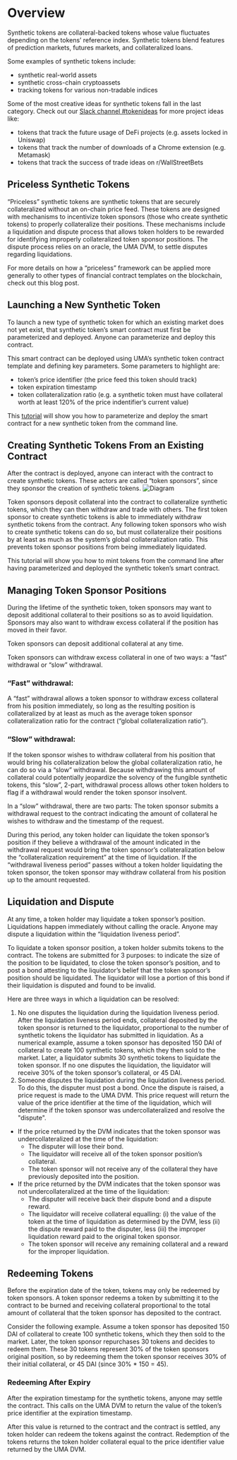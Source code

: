 # Overview

Synthetic tokens are collateral-backed tokens whose value fluctuates depending on the tokens’ reference index. Synthetic tokens blend features of prediction markets, futures markets, and collateralized loans. 

Some examples of synthetic tokens include: 
- synthetic real-world assets
- synthetic cross-chain cryptoassets
- tracking tokens for various non-tradable indices

Some of the most creative ideas for synthetic tokens fall in the last category. Check out our [Slack channel #tokenideas](https://join.slack.com/t/umaprotocol/shared_invite/enQtNTk4MjQ4ODY0MDA1LTM4ODg0NGZhYWZkNjkzMDE4MjU0ZGFlYWQzZTFiZWFlZjI2NDE4OGI2NWY3OTdhYjYyZjg0MjAzMTgwODVhZTE) for more project ideas like:
- tokens that track the future usage of DeFi projects (e.g. assets locked in Uniswap)
- tokens that track the number of downloads of a Chrome extension (e.g. Metamask)
- tokens that track the success of trade ideas on r/WallStreetBets 

## Priceless Synthetic Tokens
“Priceless” synthetic tokens are synthetic tokens that are securely collateralized without an on-chain price feed. These tokens are designed with mechanisms to incentivize token sponsors (those who create synthetic tokens) to properly collateralize their positions. These mechanisms include a liquidation and dispute process that allows token holders to be rewarded for identifying improperly collateralized token sponsor positions. The dispute process relies on an oracle, the UMA DVM, to settle disputes regarding liquidations. 

For more details on how a “priceless” framework can be applied more generally to other types of financial contract templates on the blockchain, check out this blog post. <!-- TODO: add link to blog post -->

## Launching a New Synthetic Token

To launch a new type of synthetic token for which an existing market does not yet exist, that synthetic token’s smart contract must first be parameterized and deployed. Anyone can parameterize and deploy this contract. 

This smart contract can be deployed using UMA’s synthetic token contract template and defining key parameters. Some parameters to highlight are:
- token’s price identifier (the price feed this token should track)
- token expiration timestamp
- token collateralization ratio (e.g. a synthetic token must have collateral worth at least 120% of the price indentifier’s current value) 

This [tutorial](../tutorials/creating_synthetic_tokens_from_truffle_console.md) will show you how to parameterize and deploy the smart contract for a new synthetic token from the command line.

## Creating Synthetic Tokens From an Existing Contract
After the contract is deployed, anyone can interact with the contract to create synthetic tokens. These actors are called “token sponsors”, since they sponsor the creation of synthetic tokens. 
![Diagram](./synthetic_token_creation.png) 

Token sponsors deposit collateral into the contract to collateralize synthetic tokens, which they can then withdraw and trade with others. The first token sponsor to create synthetic tokens is able to immediately withdraw synthetic tokens from the contract. Any following token sponsors who wish to create synthetic tokens can do so, but must collateralize their positions by at least as much as the system’s global collateralization ratio. This prevents token sponsor positions from being immediately liquidated. <!-- TODO: add link to glossary for “global collateralization ratio” --> 

This tutorial will show you how to mint tokens from the command line after having parameterized and deployed the synthetic token’s smart contract. <!-- TODO: add link -->

## Managing Token Sponsor Positions
During the lifetime of the synthetic token, token sponsors may want to deposit additional collateral to their positions so as to avoid liquidation. Sponsors may also want to withdraw excess collateral if the position has moved in their favor. 

Token sponsors can deposit additional collateral at any time.

Token sponsors can withdraw excess collateral in one of two ways: a “fast” withdrawal or “slow” withdrawal.

### “Fast” withdrawal:


A “fast” withdrawal allows a token sponsor to withdraw excess collateral from his position immediately, so long as the resulting position is collateralized by at least as much as the average token sponsor collateralization ratio for the contract (“global collateralization ratio”). <!-- TODO: add link to glossary for “global collateralization ratio” --> 
 
### “Slow” withdrawal: 

If the token sponsor wishes to withdraw collateral from his position that would bring his collateralization below the global collateralization ratio, he can do so via a “slow” withdrawal. Because withdrawing this amount of collateral could potentially jeopardize the solvency of the fungible synthetic tokens, this “slow”, 2-part, withdrawal process allows other token holders to flag if a withdrawal would render the token sponsor insolvent. 

In a “slow” withdrawal, there are two parts: 
The token sponsor submits a withdrawal request to the contract indicating the amount of collateral he wishes to withdraw and the timestamp of the request.

During this period, any token holder can liquidate the token sponsor’s position if they believe a withdrawal of the amount indicated in the withdrawal request would bring the token sponsor’s collateralization below the “collateralization requirement” at the time of liquidation. <!-- TODO: add link to glossary for “collateralization requirement” --> 
If the “withdrawal liveness period” passes without a token holder liquidating the token sponsor, the token sponsor may withdraw collateral from his position up to the amount requested. <!-- TODO: add link to glossary for “withdrawal liveness period” --> 

## Liquidation and Dispute
At any time, a token holder may liquidate a token sponsor’s position. Liquidations happen immediately without calling the oracle. Anyone may dispute a liquidation within the “liquidation liveness period”. <!-- TODO: add link to glossary for “withdrawal liveness period” --> 

To liquidate a token sponsor position, a token holder submits tokens to the contract. The tokens are submitted for 3 purposes: to indicate the size of the position to be liquidated, to close the token sponsor’s position, and to post a bond attesting to the liquidator’s belief that the token sponsor’s position should be liquidated. The liquidator will lose a portion of this bond if their liquidation is disputed and found to be invalid.

Here are three ways in which a liquidation can be resolved: 
1. No one disputes the liquidation during the liquidation liveness period. After the liquidation liveness period ends, collateral deposited by the token sponsor is returned to the liquidator, proportional to the number of synthetic tokens the liquidator has submitted in liquidation. As a numerical example, assume a token sponsor has deposited 150 DAI of collateral to create 100 synthetic tokens, which they then sold to the market. Later, a liquidator submits 30 synthetic tokens to liquidate the token sponsor. If no one disputes the liquidation, the liquidator will receive 30% of the token sponsor’s collateral, or 45 DAI. 
1. Someone disputes the liquidation during the liquidation liveness period. To do this, the disputer must post a bond. Once the dispute is raised, a price request is made to the UMA DVM. This price request will return the value of the price identifier at the time of the liquidation, which will determine if the token sponsor was undercollateralized and resolve the "dispute". <!-- TODO: add link to glossary for “DVM” --> 
- If the price returned by the DVM indicates that the token sponsor was undercollateralized at the time of the liquidation:
    * The disputer will lose their bond. 
    * The liquidator will receive all of the token sponsor position’s collateral. 
    * The token sponsor will not receive any of the collateral they have previously deposited into the position. 
- If the price returned by the DVM indicates that the token sponsor was not undercollateralized at the time of the liquidation: 
    * The disputer will receive back their dispute bond and a dispute reward.
    * The liquidator will receive collateral equalling: (i) the value of the token at the time of liquidation as determined by the DVM, less (ii) the dispute reward paid to the disputer, less (iii) the improper liquidation reward paid to the original token sponsor.
    * The token sponsor will receive any remaining collateral and a reward for the improper liquidation. 

## Redeeming Tokens

Before the expiration date of the token, tokens may only be redeemed by token sponsors. A token sponsor redeems a token by submitting it to the contract to be burned and receiving collateral proportional to the total amount of collateral that the token sponsor has deposited to the contract. 

Consider the following example. Assume a token sponsor has deposited 150 DAI of collateral to create 100 synthetic tokens, which they then sold to the market. Later, the token sponsor repurchases 30 tokens and decides to redeem them. These 30 tokens represent 30% of the token sponsors original position, so by redeeming them the token sponsor receives 30% of their initial collateral, or 45 DAI (since 30% * 150 = 45).

### Redeeming After Expiry

After the expiration timestamp for the synthetic tokens, anyone may settle the contract. This calls on the UMA DVM to return the value of the token’s price identifier at the expiration timestamp. 

After this value is returned to the contract and the contract is settled, any token holder can redeem the tokens against the contract. Redemption of the tokens returns the token holder collateral equal to the price identifier value returned by the UMA DVM.  <!-- TODO: add link to glossary for “price identifier” --> 
